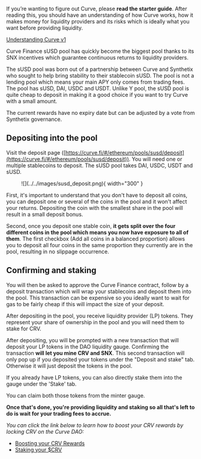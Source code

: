 If you’re wanting to figure out Curve, please **read the starter guide**. After reading this, you should have an understanding of how Curve works, how it makes money for liquidity providers and its risks which is ideally what you want before providing liquidity.

[Understanding Curve v1](../../base-features/understanding-curve.md)

Curve Finance sUSD pool has quickly become the biggest pool thanks to its SNX incentives which guarantee continuous returns to liquidity providers.

The sUSD pool was born out of a partnership between Curve and Synthetix who sought to help bring stability to their stablecoin sUSD. The pool is not a lending pool which means your main APY only comes from trading fees. The pool has sUSD, DAI, USDC and USDT. Unlike Y pool, the sUSD pool is quite cheap to deposit in making it a good choice if you want to try Curve with a small amount.

The current rewards have no expiry date but can be adjusted by a vote from Synthetix governance.

## **Depositing into the pool** 

Visit the deposit page ([https://curve.fi/#/ethereum/pools/susd/deposit](https://curve.fi/#/ethereum/pools/susd/deposit)). You will need one or multiple stablecoins to deposit. The sUSD pool takes DAI, USDC, USDT and sUSD.

<figure markdown>
  ![](../../images/susd_deposit.png){ width="300" }
  <figcaption></figcaption>
</figure>


First, it's important to understand that you don't have to deposit all coins, you can deposit one or several of the coins in the pool and it won't affect your returns. Depositing the coin with the smallest share in the pool will result in a small deposit bonus.

Second, once you deposit one stable coin, **it gets split over the four different coins in the pool which means you now have exposure to all of them**. The first checkbox (Add all coins in a balanced proportion) allows you to deposit all four coins in the same proportion they currently are in the pool, resulting in no slippage occurrence.


## **Confirming and staking**

You will then be asked to approve the Curve Finance contract, follow by a deposit transaction which will wrap your stablecoins and deposit them into the pool. This transaction can be expensive so you ideally want to wait for gas to be fairly cheap if this will impact the size of your deposit.

After depositing in the pool, you receive liquidity provider (LP) tokens. They represent your share of ownership in the pool and you will need them to stake for CRV.

After depositing, you will be prompted with a new transaction that will deposit your LP tokens in the DAO liquidity gauge. Confirming the transaction **will let you mine CRV and SNX**. This second transaction will only pop up if you deposited your tokens under the "Deposit and stake" tab. Otherwise it will just deposit the tokens in the pool.

If you already have LP tokens, you can also directly stake them into the gauge under the 'Stake' tab.

You can claim both those tokens from the minter gauge.


**Once that's done, you're providing liquidity and staking so all that's left to do is wait for your trading fees to accrue.**

*You can click the link below to learn how to boost your CRV rewards by locking CRV on the Curve DAO:*

- [Boosting your CRV Rewards](../../reward-gauges/boosting-your-crv-rewards.md)
- [Staking your $CRV](../../crv-token/locking-your-crv.md)

